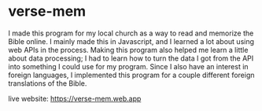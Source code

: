 # verse-mem
I made this program for my local church as a way to read and memorize the Bible online. I mainly made this in Javascript, and I learned a lot about using web APIs in the process. Making this program also helped me learn a little about data processing; I had to learn how to turn the data I got from the API into something I could use for my program. Since I also have an interest in foreign languages, I implemented this program for a couple different foreign translations of the Bible.

live website: https://verse-mem.web.app
